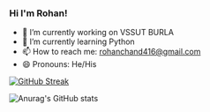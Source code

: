 ### Hi I'm Rohan!

- 🔭 I’m currently working on VSSUT BURLA
- 🌱 I’m currently learning Python
- 📫 How to reach me: rohanchand416@gmail.com
- 😄 Pronouns: He/His

[![GitHub Streak](http://github-readme-streak-stats.herokuapp.com?user=rohan41&theme=gotham&hide_border=true&ring=3045E9&fire=DD1A0F&stroke=3DDD46&currStreakLabel=DD6363&dates=6EBFC3)](https://git.io/streak-stats)

![Anurag's GitHub stats](https://github-readme-stats.vercel.app/api?username=rohan416&theme=dark&show_icons=true?theme=gotham)




